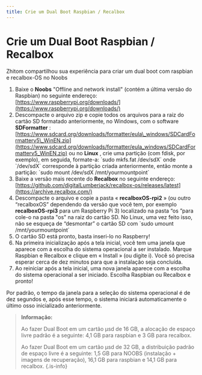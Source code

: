 ```yaml
---
title: Crie um Dual Boot Raspbian / Recalbox
---
```


# Crie um Dual Boot Raspbian / Recalbox

Zhitom compartilhou sua experiência para criar um dual boot com raspbian e recalbox-OS no Noobs

1. Baixe o **Noobs** "Offline and network install" \(contém a última versão do Raspbian\) no seguinte endereço: [https://www.raspberrypi.org/downloads/](https://www.raspberrypi.org/downloads/)  
2. Descompacte o arquivo zip e copie todos os arquivos para a raiz do cartão SD formatado anteriormente, no Windows, com o software **SDFormatter** : [https://www.sdcard.org/downloads/formatter/eula\_windows/SDCardFormatterv5\_WinEN.zip](https://www.sdcard.org/downloads/formatter/eula_windows/SDCardFormatterv5_WinEN.zip) ou no **Linux** , crie uma partição \(com fdisk, por exemplo\), em seguida, formate-a: \`sudo mkfs.fat /dev/sdX\` onde \`/dev/sdX\` corresponde à partição criada anteriormente, então monte a partição: \`sudo mount /dev/sdX /mnt/yourmountpoint\`
3. Baixe a versão mais recente do **Recalbox** no seguinte endereço: [https://github.com/digitalLumberjack/recalbox-os/releases/latest](https://archive.recalbox.com/)
4. Descompacte o arquivo e copie a pasta « **recalboxOS-rpi2** » \(ou outro “recalboxOS” dependendo da versão que você tem, por exemplo **recalboxOS-rpi3** para um Raspberry Pi 3\) localizado na pasta “os ”para cole-o na pasta "os" na raiz do cartão SD. No Linux, uma vez feito isso, não se esqueça de “desmontar” o cartão SD com \`sudo umount /mnt/yourmountpoint\`
5. O cartão SD está pronto, basta inseri-lo no Raspberry!
6. Na primeira inicialização após a tela inicial, você tem uma janela que aparece com a escolha do sistema operacional a ser instalado. Marque Raspbian e Recalbox e clique em « Install » \(ou digite i\). Você só precisa esperar cerca de dez minutos para que a instalação seja concluída.
7. Ao reiniciar após a tela inicial, uma nova janela aparece com a escolha do sistema operacional a ser iniciado. Escolha Raspbian ou Recalbox e pronto!

Por padrão, o tempo da janela para a seleção do sistema operacional é de dez segundos e, após esse tempo, o sistema iniciará automaticamente o último osso inicializado anteriormente.


>**Informação:**
>
>Ao fazer Dual Boot em um cartão µsd de 16 GB, a alocação de espaço livre padrão é a seguinte: 4,1 GB para raspbian e 3 GB para recalbox.
>
>Ao fazer Dual Boot em um cartão µsd de 32 GB, a distribuição padrão de espaço livre é a seguinte: 1,5 GB para NOOBS \(instalação + imagens de recuperação\), 16,1 GB para raspbian e 14,1 GB para recalbox.
{.is-info}

